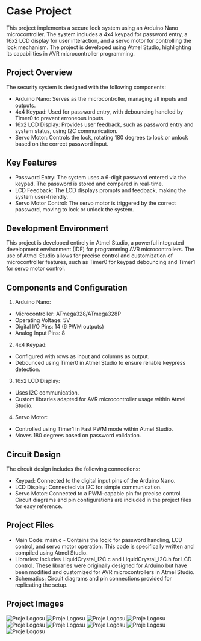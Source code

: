 # Case Project
This project implements a secure lock system using an Arduino Nano microcontroller. The system includes a 4x4 keypad for password entry, a 16x2 LCD display for user interaction, and a servo motor for controlling the lock mechanism. The project is developed using Atmel Studio, highlighting its capabilities in AVR microcontroller programming.

## Project Overview
The security system is designed with the following components:
- Arduino Nano: Serves as the microcontroller, managing all inputs and outputs.
- 4x4 Keypad: Used for password entry, with debouncing handled by Timer0 to prevent erroneous inputs.
- 16x2 LCD Display: Provides user feedback, such as password entry and system status, using I2C communication.
- Servo Motor: Controls the lock, rotating 180 degrees to lock or unlock based on the correct password input.

## Key Features
- Password Entry: The system uses a 6-digit password entered via the keypad. The password is stored and compared in real-time.
- LCD Feedback: The LCD displays prompts and feedback, making the system user-friendly.
- Servo Motor Control: The servo motor is triggered by the correct password, moving to lock or unlock the system.

## Development Environment
This project is developed entirely in Atmel Studio, a powerful integrated development environment (IDE) for programming AVR microcontrollers. The use of Atmel Studio allows for precise control and customization of microcontroller features, such as Timer0 for keypad debouncing and Timer1 for servo motor control.

## Components and Configuration
1) Arduino Nano:
- Microcontroller: ATmega328/ATmega328P
- Operating Voltage: 5V
- Digital I/O Pins: 14 (6 PWM outputs)
- Analog Input Pins: 8
2) 4x4 Keypad:
- Configured with rows as input and columns as output.
- Debounced using Timer0 in Atmel Studio to ensure reliable keypress detection.
3) 16x2 LCD Display:
- Uses I2C communication.
- Custom libraries adapted for AVR microcontroller usage within Atmel Studio.
4) Servo Motor:
- Controlled using Timer1 in Fast PWM mode within Atmel Studio.
- Moves 180 degrees based on password validation.

## Circuit Design
The circuit design includes the following connections:
- Keypad: Connected to the digital input pins of the Arduino Nano.
- LCD Display: Connected via I2C for simple communication.
- Servo Motor: Connected to a PWM-capable pin for precise control.
Circuit diagrams and pin configurations are included in the project files for easy reference.

## Project Files
- Main Code: main.c - Contains the logic for password handling, LCD control, and servo motor operation. This code is specifically written and compiled using Atmel Studio.
- Libraries: Includes LiquidCrystal_I2C.c and LiquidCrystal_I2C.h for LCD control. These libraries were originally designed for Arduino but have been modified and customized for AVR microcontrollers in Atmel Studio.
- Schematics: Circuit diagrams and pin connections provided for replicating the setup.

## Project Images
  ![Proje Logosu](images/image1.jpg)
  ![Proje Logosu](images/image2.jpg)
  ![Proje Logosu](images/image3.jpg)
  ![Proje Logosu](images/image4.jpg)
  ![Proje Logosu](images/image5.jpg)
  ![Proje Logosu](images/image6.jpg)
  ![Proje Logosu](images/image7.jpg)
  ![Proje Logosu](images/image8.jpg)
  ![Proje Logosu](images/image9.jpg)
  

